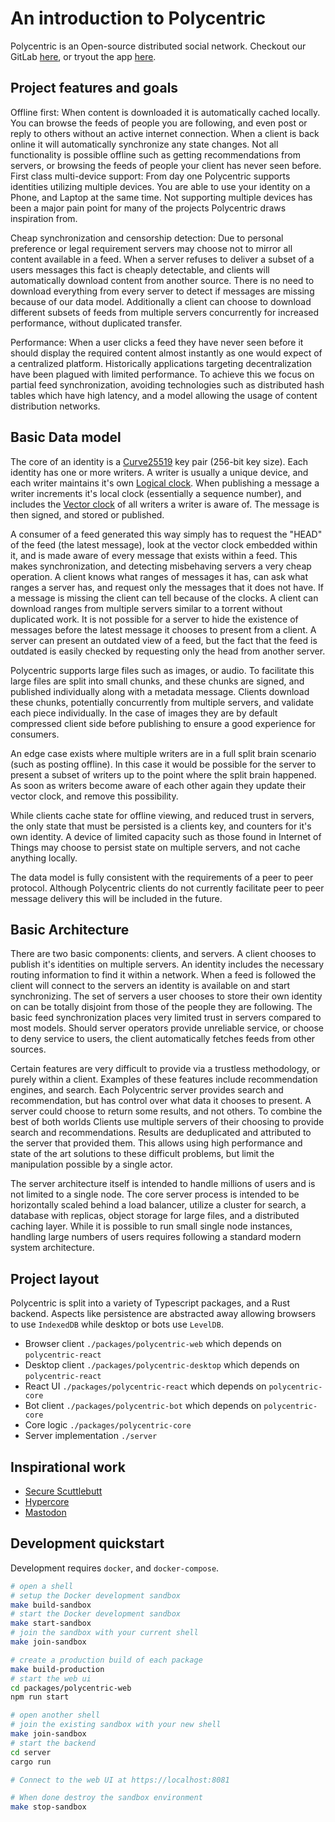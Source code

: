 # An introduction to Polycentric

Polycentric is an Open-source distributed social network. Checkout our GitLab [here](https://gitlab.futo.org/harpo/polycentric), or tryout the app [here](https://polycentric.io).

## Project features and goals

Offline first: When content is downloaded it is automatically cached locally. You can browse the feeds of people you are following, and even post or reply to others without an active internet connection. When a client is back online it will automatically synchronize any state changes. Not all functionality is possible offline such as getting recommendations from servers, or browsing the feeds of people your client has never seen before.
First class multi-device support: From day one Polycentric supports identities utilizing multiple devices. You are able to use your identity on a Phone, and Laptop at the same time. Not supporting multiple devices has been a major pain point for many of the projects Polycentric draws inspiration from.

Cheap synchronization and censorship detection: Due to personal preference or legal requirement servers may choose not to mirror all content available in a feed. When a server refuses to deliver a subset of a users messages this fact is cheaply detectable, and clients will automatically download content from another source. There is no need to download everything from every server to detect if messages are missing because of our data model. Additionally a client can choose to download different subsets of feeds from multiple servers concurrently for increased performance, without duplicated transfer.

Performance: When a user clicks a feed they have never seen before it should display the required content almost instantly as one would expect of a centralized platform. Historically applications targeting decentralization have been plagued with limited performance. To achieve this we focus on partial feed synchronization, avoiding technologies such as distributed hash tables which have high latency, and a model allowing the usage of content distribution networks.

## Basic Data model

The core of an identity is a [Curve25519](https://en.wikipedia.org/wiki/Curve25519) key pair (256-bit key size). Each identity has one or more writers. A writer is usually a unique device, and each writer maintains it's own [Logical clock](https://en.wikipedia.org/wiki/Logical_clock). When publishing a message a writer increments it's local clock (essentially a sequence number), and includes the [Vector clock](https://en.wikipedia.org/wiki/Vector_clock) of all writers a writer is aware of. The message is then signed, and stored or published.

A consumer of a feed generated this way simply has to request the "HEAD" of the feed (the latest message), look at the vector clock embedded within it, and is made aware of every message that exists within a feed. This makes synchronization, and detecting misbehaving servers a very cheap operation. A client knows what ranges of messages it has, can ask what ranges a server has, and request only the messages that it does not have. If a message is missing the client can tell because of the clocks. A client can download ranges from multiple servers similar to a torrent without duplicated work. It is not possible for a server to hide the existence of messages before the latest message it chooses to present from a client. A server can present an outdated view of a feed, but the fact that the feed is outdated is easily checked by requesting only the head from another server.

Polycentric supports large files such as images, or audio. To facilitate this large files are split into small chunks, and these chunks are signed, and published individually along with a metadata message. Clients download these chunks, potentially concurrently from multiple servers, and validate each piece individually. In the case of images they are by default compressed client side before publishing to ensure a good experience for consumers.

An edge case exists where multiple writers are in a full split brain scenario (such as posting offline). In this case it would be possible for the server to present a subset of writers up to the point where the split brain happened. As soon as writers become aware of each other again they update their vector clock, and remove this possibility.

While clients cache state for offline viewing, and reduced trust in servers, the only state that must be persisted is a clients key, and counters for it's own identity. A device of limited capacity such as those found in Internet of Things may choose to persist state on multiple servers, and not cache anything locally.

The data model is fully consistent with the requirements of a peer to peer protocol. Although Polycentric clients do not currently facilitate peer to peer message delivery this will be included in the future.

## Basic Architecture

There are two basic components: clients, and servers. A client chooses to publish it's identities on multiple servers. An identity includes the necessary routing information to find it within a network. When a feed is followed the client will connect to the servers an identity is available on and start synchronizing. The set of servers a user chooses to store their own identity on can be totally disjoint from those of the people they are following. The basic feed synchronization places very limited trust in servers compared to most models. Should server operators provide unreliable service, or choose to deny service to users, the client automatically fetches feeds from other sources.

Certain features are very difficult to provide via a trustless methodology, or purely within a client. Examples of these features include recommendation engines, and search. Each Polycentric server provides search and recommendation, but has control over what data it chooses to present. A server could choose to return some results, and not others. To combine the best of both worlds Clients use multiple servers of their choosing to provide search and recommendations. Results are deduplicated and attributed to the server that provided them. This allows using high performance and state of the art solutions to these difficult problems, but limit the manipulation possible by a single actor.

The server architecture itself is intended to handle millions of users and is not limited to a single node. The core server process is intended to be horizontally scaled behind a load balancer, utilize a cluster for search, a database with replicas, object storage for large files, and a distributed caching layer. While it is possible to run small single node instances, handling large numbers of users requires following a standard modern system architecture.

## Project layout

Polycentric is split into a variety of Typescript packages, and a Rust backend. Aspects like persistence are abstracted away allowing browsers to use `IndexedDB` while desktop or bots use `LevelDB`.

- Browser client `./packages/polycentric-web` which depends on `polycentric-react`
- Desktop client `./packages/polycentric-desktop` which depends on `polycentric-react`
- React UI `./packages/polycentric-react` which depends on `polycentric-core`
- Bot client `./packages/polycentric-bot` which depends on `polycentric-core`
- Core logic `./packages/polycentric-core`
- Server implementation `./server`

## Inspirational work

* [Secure Scuttlebutt](https://scuttlebutt.nz/)
* [Hypercore](https://datproject.org/)
* [Mastodon](https://joinmastodon.org/)

## Development quickstart

Development requires `docker`, and `docker-compose`.

```bash
# open a shell
# setup the Docker development sandbox
make build-sandbox
# start the Docker development sandbox
make start-sandbox
# join the sandbox with your current shell
make join-sandbox

# create a production build of each package
make build-production
# start the web ui
cd packages/polycentric-web
npm run start

# open another shell
# join the existing sandbox with your new shell
make join-sandbox
# start the backend
cd server
cargo run

# Connect to the web UI at https://localhost:8081

# When done destroy the sandbox environment
make stop-sandbox
```
